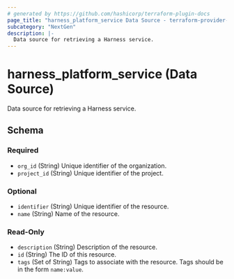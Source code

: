 ```yaml
---
# generated by https://github.com/hashicorp/terraform-plugin-docs
page_title: "harness_platform_service Data Source - terraform-provider-harness"
subcategory: "NextGen"
description: |-
  Data source for retrieving a Harness service.
---
```


# harness_platform_service (Data Source)

Data source for retrieving a Harness service.



<!-- schema generated by tfplugindocs -->
## Schema

### Required

- `org_id` (String) Unique identifier of the organization.
- `project_id` (String) Unique identifier of the project.

### Optional

- `identifier` (String) Unique identifier of the resource.
- `name` (String) Name of the resource.

### Read-Only

- `description` (String) Description of the resource.
- `id` (String) The ID of this resource.
- `tags` (Set of String) Tags to associate with the resource. Tags should be in the form `name:value`.



